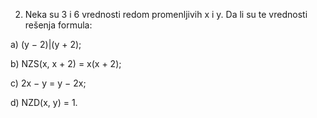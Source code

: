 2. Neka su 3 i 6 vrednosti redom promenljivih x i y. Da li su te vrednosti rešenja formula:

a) (y − 2)|(y + 2); 

b) NZS(x, x + 2) = x(x + 2);

c) 2x − y = y − 2x; 

d) NZD(x, y) = 1.
